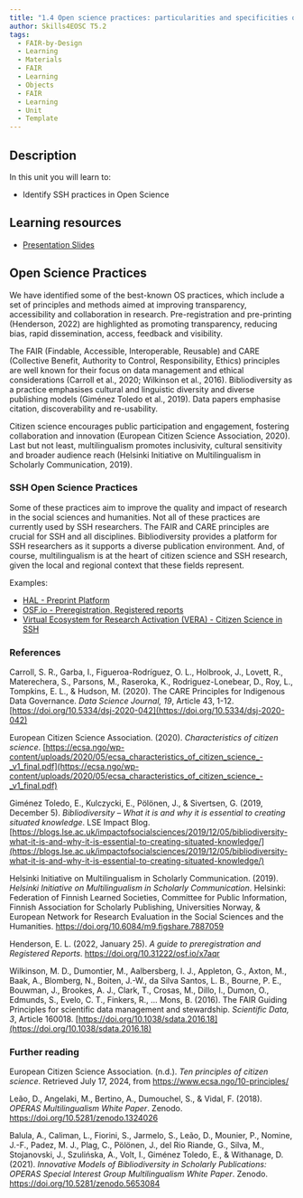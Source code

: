 ```yaml
---
title: "1.4 Open science practices: particularities and specificities of SSH"
author: Skills4EOSC T5.2
tags:
  - FAIR-by-Design
  - Learning
  - Materials
  - FAIR
  - Learning
  - Objects
  - FAIR
  - Learning
  - Unit
  - Template
---
```

## Description

In this unit you will learn to: 

- Identify SSH practices in Open Science
## Learning resources

- <a href="https://docs.google.com/presentation/d/1_vVTO-kKu6fbE1Kc661qu6fcjk6XNRAR/edit?usp=sharing&ouid=102604071504748959042&rtpof=true&sd=true" target="_blank">Presentation Slides</a>
## Open Science Practices

We have identified some of the best-known OS practices, which include a set of principles and methods aimed at improving transparency, accessibility and collaboration in research. 
Pre-registration and pre-printing (Henderson, 2022) are highlighted as promoting transparency, reducing bias, rapid dissemination, access, feedback and visibility. 

The FAIR (Findable, Accessible, Interoperable, Reusable) and CARE (Collective Benefit, Authority to Control, Responsibility, Ethics) principles are well known for their focus on data management and ethical considerations (Carroll et al., 2020; Wilkinson et al., 2016). Bibliodiversity as a practice emphasises cultural and linguistic diversity and diverse publishing models (Giménez Toledo et al., 2019). Data papers emphasise citation, discoverability and re-usability. 

Citizen science encourages public participation and engagement, fostering collaboration and innovation (European Citizen Science Association, 2020). Last but not least, multilingualism promotes inclusivity, cultural sensitivity and broader audience reach (Helsinki Initiative on Multilingualism in Scholarly Communication, 2019). 

### SSH Open Science Practices

Some of these practices aim to improve the quality and impact of research in the social sciences and humanities. Not all of these practices are currently used by SSH researchers. The FAIR and CARE principles are crucial for SSH and all disciplines. Bibliodiversity provides a platform for SSH researchers as it supports a diverse publication environment. And, of course, multilingualism is at the heart of citizen science and SSH research, given the local and regional context that these fields represent. 

Examples: 

- [HAL - Preprint Platform](https://about.hal.science/en/)
- [OSF.io - Preregistration, Registered reports](https://osf.io/)
- [Virtual Ecosystem for Research Activation (VERA) - Citizen Science in SSH](https://vera.operas-eu.org/en/home)
### References

Carroll, S. R., Garba, I., Figueroa-Rodríguez, O. L., Holbrook, J., Lovett, R., Materechera, S., Parsons, M., Raseroka, K., Rodriguez-Lonebear, D., Roy, L., Tompkins, E. L., & Hudson, M. (2020). The CARE Principles for Indigenous Data Governance. *Data Science Journal, 19*, Article 43, 1-12. [https://doi.org/10.5334/dsj-2020-042](https://doi.org/10.5334/dsj-2020-042)

European Citizen Science Association. (2020). *Characteristics of citizen science*. [https://ecsa.ngo/wp-content/uploads/2020/05/ecsa_characteristics_of_citizen_science_-_v1_final.pdf](https://ecsa.ngo/wp-content/uploads/2020/05/ecsa_characteristics_of_citizen_science_-_v1_final.pdf)

Giménez Toledo, E., Kulczycki, E., Pölönen, J., & Sivertsen, G. (2019, December 5). *Bibliodiversity – What it is and why it is essential to creating situated knowledge*. LSE Impact Blog. [https://blogs.lse.ac.uk/impactofsocialsciences/2019/12/05/bibliodiversity-what-it-is-and-why-it-is-essential-to-creating-situated-knowledge/](https://blogs.lse.ac.uk/impactofsocialsciences/2019/12/05/bibliodiversity-what-it-is-and-why-it-is-essential-to-creating-situated-knowledge/)

Helsinki Initiative on Multilingualism in Scholarly Communication. (2019). *Helsinki Initiative on Multilingualism in Scholarly Communication*. Helsinki: Federation of Finnish Learned Societies, Committee for Public Information, Finnish Association for Scholarly Publishing, Universities Norway, & European Network for Research Evaluation in the Social Sciences and the Humanities. https://doi.org/10.6084/m9.figshare.7887059

Henderson, E. L. (2022, January 25). *A guide to preregistration and Registered Reports*. https://doi.org/10.31222/osf.io/x7aqr

Wilkinson, M. D., Dumontier, M., Aalbersberg, I. J., Appleton, G., Axton, M., Baak, A., Blomberg, N., Boiten, J.-W., da Silva Santos, L. B., Bourne, P. E., Bouwman, J., Brookes, A. J., Clark, T., Crosas, M., Dillo, I., Dumon, O., Edmunds, S., Evelo, C. T., Finkers, R., ... Mons, B. (2016). The FAIR Guiding Principles for scientific data management and stewardship. *Scientific Data, 3*, Article 160018. [https://doi.org/10.1038/sdata.2016.18](https://doi.org/10.1038/sdata.2016.18)
  
### Further reading

European Citizen Science Association. (n.d.). *Ten principles of citizen science*. Retrieved July 17, 2024, from https://www.ecsa.ngo/10-principles/

Leão, D., Angelaki, M., Bertino, A., Dumouchel, S., & Vidal, F. (2018). *OPERAS Multilingualism White Paper*. Zenodo. https://doi.org/10.5281/zenodo.1324026

Balula, A., Caliman, L., Fiorini, S., Jarmelo, S., Leão, D., Mounier, P., Nomine, J.-F., Padez, M. J., Plag, C., Pölönen, J., del Rio Riande, G., Silva, M., Stojanovski, J., Szulińska, A., Volt, I., Giménez Toledo, E., & Withanage, D. (2021). *Innovative Models of Bibliodiversity in Scholarly Publications: OPERAS Special Interest Group Multilingualism White Paper*. Zenodo. https://doi.org/10.5281/zenodo.5653084





